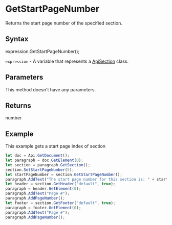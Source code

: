 # GetStartPageNumber

Returns the start page number of the specified section.

## Syntax

expression.GetStartPageNumber();

`expression` - A variable that represents a [ApiSection](../ApiSection.md) class.

## Parameters

This method doesn't have any parameters.

## Returns

number

## Example

This example gets a start page index of section

```javascript
let doc = Api.GetDocument();
let paragraph = doc.GetElement(0);
let section = paragraph.GetSection();
section.SetStartPageNumber(5);
let startPageNumber = section.GetStartPageNumber();
paragraph.AddText("The start page number for this section is: " + startPageNumber);
let header = section.GetHeader("default", true);
paragraph = header.GetElement(0);
paragraph.AddText("Page #");
paragraph.AddPageNumber();
let footer = section.GetFooter("default", true);
paragraph = footer.GetElement(0);
paragraph.AddText("Page #");
paragraph.AddPageNumber();
```
